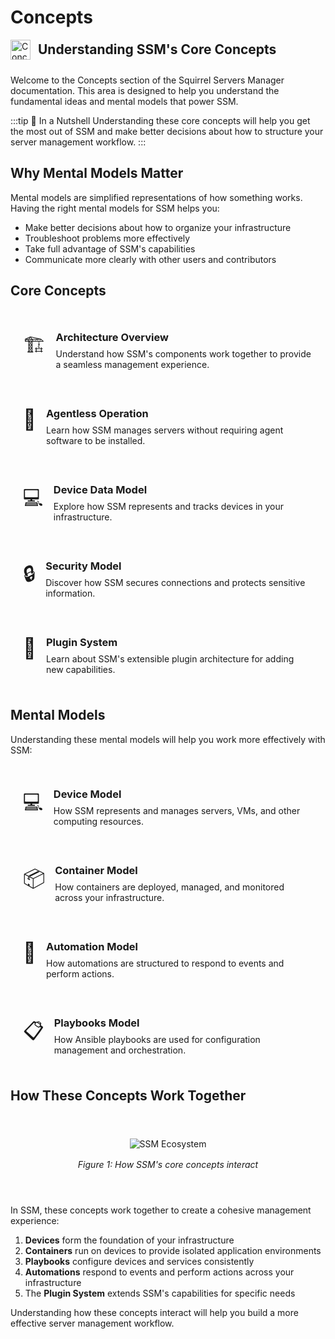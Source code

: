 # Concepts

<div style="display: flex; align-items: center; margin-bottom: 24px;">
  <img src="/about/tldraw.svg" alt="Concepts" style="width: 32px; height: 32px; margin-right: 12px;" />
  <h2 style="margin: 0;">Understanding SSM's Core Concepts</h2>
</div>

Welcome to the Concepts section of the Squirrel Servers Manager documentation. This area is designed to help you understand the fundamental ideas and mental models that power SSM.

:::tip 🌰 In a Nutshell
Understanding these core concepts will help you get the most out of SSM and make better decisions about how to structure your server management workflow.
:::

## Why Mental Models Matter

Mental models are simplified representations of how something works. Having the right mental models for SSM helps you:

- Make better decisions about how to organize your infrastructure
- Troubleshoot problems more effectively
- Take full advantage of SSM's capabilities
- Communicate more clearly with other users and contributors

## Core Concepts

<div class="concept-grid">
  <a href="./architecture" class="concept-card">
    <div class="concept-icon">🏗️</div>
    <div class="concept-content">
      <h3>Architecture Overview</h3>
      <p>Understand how SSM's components work together to provide a seamless management experience.</p>
    </div>
  </a>
  
  <a href="./agentless" class="concept-card">
    <div class="concept-icon">🔌</div>
    <div class="concept-content">
      <h3>Agentless Operation</h3>
      <p>Learn how SSM manages servers without requiring agent software to be installed.</p>
    </div>
  </a>
  
  <a href="./device-model" class="concept-card">
    <div class="concept-icon">💻</div>
    <div class="concept-content">
      <h3>Device Data Model</h3>
      <p>Explore how SSM represents and tracks devices in your infrastructure.</p>
    </div>
  </a>
  
  <a href="./security" class="concept-card">
    <div class="concept-icon">🔒</div>
    <div class="concept-content">
      <h3>Security Model</h3>
      <p>Discover how SSM secures connections and protects sensitive information.</p>
    </div>
  </a>
  
  <a href="./plugins" class="concept-card">
    <div class="concept-icon">🧩</div>
    <div class="concept-content">
      <h3>Plugin System</h3>
      <p>Learn about SSM's extensible plugin architecture for adding new capabilities.</p>
    </div>
  </a>
</div>

## Mental Models

Understanding these mental models will help you work more effectively with SSM:

<div class="mental-model-grid">
  <a href="./models/devices" class="mental-model-card">
    <div class="mental-model-icon">💻</div>
    <div class="mental-model-content">
      <h3>Device Model</h3>
      <p>How SSM represents and manages servers, VMs, and other computing resources.</p>
    </div>
  </a>
  
  <a href="./models/containers" class="mental-model-card">
    <div class="mental-model-icon">📦</div>
    <div class="mental-model-content">
      <h3>Container Model</h3>
      <p>How containers are deployed, managed, and monitored across your infrastructure.</p>
    </div>
  </a>
  
  <a href="./models/automation" class="mental-model-card">
    <div class="mental-model-icon">🔄</div>
    <div class="mental-model-content">
      <h3>Automation Model</h3>
      <p>How automations are structured to respond to events and perform actions.</p>
    </div>
  </a>
  
  <a href="./models/playbooks" class="mental-model-card">
    <div class="mental-model-icon">📋</div>
    <div class="mental-model-content">
      <h3>Playbooks Model</h3>
      <p>How Ansible playbooks are used for configuration management and orchestration.</p>
    </div>
  </a>
</div>

## How These Concepts Work Together

<div class="concept-diagram">
  <img src="/about/ecosystem.svg" alt="SSM Ecosystem" style="max-width: 100%; height: auto;" />
  <div class="diagram-caption">Figure 1: How SSM's core concepts interact</div>
</div>

In SSM, these concepts work together to create a cohesive management experience:

1. **Devices** form the foundation of your infrastructure
2. **Containers** run on devices to provide isolated application environments
3. **Playbooks** configure devices and services consistently
4. **Automations** respond to events and perform actions across your infrastructure
5. The **Plugin System** extends SSM's capabilities for specific needs

Understanding how these concepts interact will help you build a more effective server management workflow.

<style>
.concept-grid, .mental-model-grid {
  display: grid;
  grid-template-columns: repeat(auto-fill, minmax(300px, 1fr));
  gap: 20px;
  margin: 32px 0;
}

.concept-card, .mental-model-card {
  display: flex;
  padding: 20px;
  background-color: var(--vp-c-bg-soft);
  border-radius: 8px;
  text-decoration: none;
  color: var(--vp-c-text-1);
  transition: transform 0.2s, box-shadow 0.2s;
}

.concept-card:hover, .mental-model-card:hover {
  transform: translateY(-4px);
  box-shadow: 0 4px 12px rgba(0, 0, 0, 0.1);
}

.concept-icon, .mental-model-icon {
  font-size: 32px;
  margin-right: 16px;
  flex-shrink: 0;
}

.concept-content h3, .mental-model-content h3 {
  margin-top: 0;
  margin-bottom: 8px;
  color: var(--vp-c-brand);
}

.concept-content p, .mental-model-content p {
  margin: 0;
  color: var(--vp-c-text-2);
}

.mental-model-card {
  background-color: var(--vp-c-bg-alt);
}

.concept-diagram {
  display: flex;
  flex-direction: column;
  align-items: center;
  margin: 32px 0;
  padding: 24px;
  background-color: var(--vp-c-bg-soft);
  border-radius: 8px;
}

.diagram-caption {
  margin-top: 16px;
  font-size: 14px;
  color: var(--vp-c-text-2);
  font-style: italic;
}

@media (max-width: 640px) {
  .concept-grid, .mental-model-grid {
    grid-template-columns: 1fr;
  }
}
</style>
